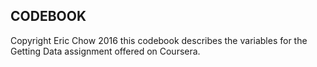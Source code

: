 ## CODEBOOK

Copyright Eric Chow 2016
this codebook describes the variables for the 
Getting Data assignment offered on Coursera.
